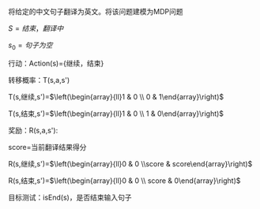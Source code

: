 将给定的中文句子翻译为英文。将该问题建模为MDP问题

$S={结束，翻译中}$

$s_0={句子为空}$

行动：Action(s)={继续，结束}

转移概率：T(s,a,s')

T(s,继续,s')=$\left(\begin{array}{ll}1 & 0 \\ 0 & 1\end{array}\right)$

T(s,结束,s')=$\left(\begin{array}{ll}1 & 0 \\ 1 & 0\end{array}\right)$

奖励：R(s,a,s'):

score=当前翻译结果得分

R(s,继续,s')=$\left(\begin{array}{ll}0 & 0 \\score  & score\end{array}\right)$

R(s,结束,s')=$\left(\begin{array}{ll}0 & 0 \\ score & 0\end{array}\right)$

目标测试：isEnd(s)，是否结束输入句子
